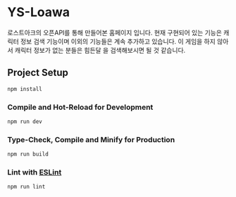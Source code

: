 # YS-Loawa

로스트아크의 오픈API를 통해 만들어본 홈페이지 입니다.
현재 구현되어 있는 기능은 캐릭터 정보 검색 기능이며 이외의 기능들은 계속 추가하고 있습니다.
이 게임을 하지 않아서 캐릭터 정보가 없는 분들은 힘든달 을 검색해보시면 될 것 같습니다.

## Project Setup

```sh
npm install
```

### Compile and Hot-Reload for Development

```sh
npm run dev
```

### Type-Check, Compile and Minify for Production

```sh
npm run build
```

### Lint with [ESLint](https://eslint.org/)

```sh
npm run lint
```
